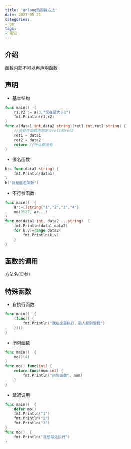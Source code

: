 ```yaml
---
title: 'golang的函数方法'
date: 2021-05-21
categories:
- go
tags:
- 笔记
---
```


## 介绍
函数内部不可以再声明函数
## 声明

+ 基本结构 
```go
func main()  {
	r1,r2 := a(3,"现在是大于1")
	fmt.Println(r1,r2)
}
func a(data1 int,data2 string)(ret1 int,ret2 string) {
	//没有在函数内部定义ret1和ret2
	ret1 = data1
	ret2 = data2
	return //什么都没有
}
```
+ 匿名函数
```go
b:= func(data1 string) {
    fmt.Println(data1)
}
b("我是匿名函数")
```
+ 不行参函数
```go
func main()  {
	ar:=[]string{"1","2","3","4"}
	mo(9527, ar...)
}
func mo(data1 int, data2 ...string)  {
	fmt.Println(data1,data2)
	for k,v:=range data2{
		fmt.Println(k,v)
	}
}
```
## 函数的调用
方法名(实参)
## 特殊函数
- 自执行函数
```go
func main()  {
	(func() {
		fmt.Println("我在这里执行，别人都别管我")
	})()
}
```
- 闭包函数
```go
func main()  {
	mo()(4)
}
func mo() func(int) {
	return func(num int) {
		fmt.Println("闭包函数", num)
	}
}
```
- 延迟调用
```go
func main()  {
	defer mo()
	fmt.Println("1")
	fmt.Println("2")
	fmt.Println("3")
}
func mo()  {
	fmt.Println("我想最先执行")
}
```










